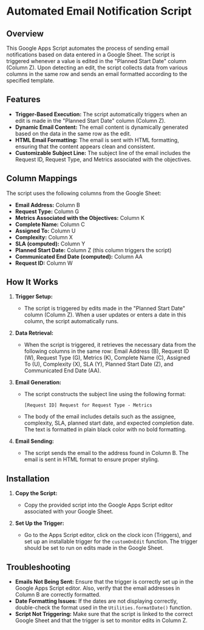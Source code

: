 # Automated Email Notification Script

## Overview

This Google Apps Script automates the process of sending email notifications based on data entered in a Google Sheet. The script is triggered whenever a value is edited in the "Planned Start Date" column (Column Z). Upon detecting an edit, the script collects data from various columns in the same row and sends an email formatted according to the specified template.

## Features

- **Trigger-Based Execution:** The script automatically triggers when an edit is made in the "Planned Start Date" column (Column Z).
- **Dynamic Email Content:** The email content is dynamically generated based on the data in the same row as the edit.
- **HTML Email Formatting:** The email is sent with HTML formatting, ensuring that the content appears clean and consistent.
- **Customizable Subject Line:** The subject line of the email includes the Request ID, Request Type, and Metrics associated with the objectives.

## Column Mappings

The script uses the following columns from the Google Sheet:

- **Email Address:** Column B
- **Request Type:** Column G
- **Metrics Associated with the Objectives:** Column K
- **Complete Name:** Column C
- **Assigned To:** Column U
- **Complexity:** Column X
- **SLA (computed):** Column Y
- **Planned Start Date:** Column Z (this column triggers the script)
- **Communicated End Date (computed):** Column AA
- **Request ID:** Column W

## How It Works

1. **Trigger Setup:**
   - The script is triggered by edits made in the "Planned Start Date" column (Column Z). When a user updates or enters a date in this column, the script automatically runs.

2. **Data Retrieval:**
   - When the script is triggered, it retrieves the necessary data from the following columns in the same row: Email Address (B), Request ID (W), Request Type (G), Metrics (K), Complete Name (C), Assigned To (U), Complexity (X), SLA (Y), Planned Start Date (Z), and Communicated End Date (AA).

3. **Email Generation:**
   - The script constructs the subject line using the following format:
     ```
     [Request ID] Request for Request Type - Metrics
     ```
   - The body of the email includes details such as the assignee, complexity, SLA, planned start date, and expected completion date. The text is formatted in plain black color with no bold formatting.

4. **Email Sending:**
   - The script sends the email to the address found in Column B. The email is sent in HTML format to ensure proper styling.

## Installation

1. **Copy the Script:**
   - Copy the provided script into the Google Apps Script editor associated with your Google Sheet.

2. **Set Up the Trigger:**
   - Go to the Apps Script editor, click on the clock icon (Triggers), and set up an installable trigger for the `customOnEdit` function. The trigger should be set to run on edits made in the Google Sheet.

## Troubleshooting

- **Emails Not Being Sent:** Ensure that the trigger is correctly set up in the Google Apps Script editor. Also, verify that the email addresses in Column B are correctly formatted.
- **Date Formatting Issues:** If the dates are not displaying correctly, double-check the format used in the `Utilities.formatDate()` function.
- **Script Not Triggering:** Make sure that the script is linked to the correct Google Sheet and that the trigger is set to monitor edits in Column Z.
